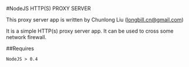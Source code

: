 #NodeJS HTTP(S) PROXY SERVER

This proxy server app is written by Chunlong Liu (longbill.cn@gmail.com)

It is a simple HTTP(s) proxy server app.  It can be used to cross some network firewall. 




##Requires

	NodeJS > 0.4
